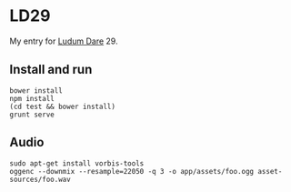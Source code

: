 # LD29

My entry for [Ludum Dare](http://www.ludumdare.com/compo/) 29.

## Install and run

    bower install
    npm install
    (cd test && bower install)
    grunt serve

## Audio

    sudo apt-get install vorbis-tools
    oggenc --downmix --resample=22050 -q 3 -o app/assets/foo.ogg asset-sources/foo.wav
